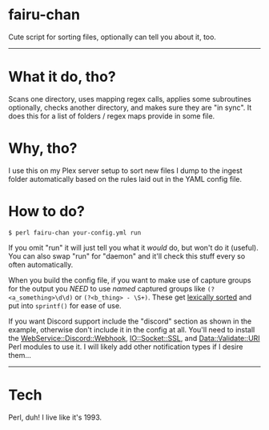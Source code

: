# fairu-chan
Cute script for sorting files, optionally can tell you about it, too.


---
# What it do, tho?
Scans one directory, uses mapping regex calls, applies some subroutines optionally, checks another directory, and makes sure they are "in sync".  It does this for a list of folders / regex maps provide in some file.

# Why, tho?
I use this on my Plex server setup to sort new files I dump to the ingest folder automatically based on the rules laid out in the YAML config file.

# How to do?
`$ perl fairu-chan your-config.yml run`

If you omit "run" it will just tell you what it _would_ do, but won't do it (useful).  You can also swap "run" for "daemon" and it'll check this stuff every so often automatically.

When you build the config file, if you want to make use of capture groups for the output you *NEED* to use _named_ captured groups like `(?<a_something>\d\d)` or `(?<b_thing> - \S+)`.  These get [lexically sorted](https://perldoc.perl.org/functions/sort) and put into `sprintf()` for ease of use.

If you want Discord support include the "discord" section as shown in the example, otherwise don't include it in the config at all.  You'll need to install the [WebService::Discord::Webhook](https://metacpan.org/pod/WebService::Discord::Webhook), [IO::Socket::SSL](https://metacpan.org/pod/IO::Socket::SSL), and [Data::Validate::URI](https://metacpan.org/pod/Data::Validate::URI) Perl modules to use it.  I will likely add other notification types if I desire them...


---

# Tech
Perl, duh!  I live like it's 1993.

